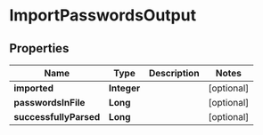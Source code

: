 

# ImportPasswordsOutput

## Properties

Name | Type | Description | Notes
------------ | ------------- | ------------- | -------------
**imported** | **Integer** |  |  [optional]
**passwordsInFile** | **Long** |  |  [optional]
**successfullyParsed** | **Long** |  |  [optional]




